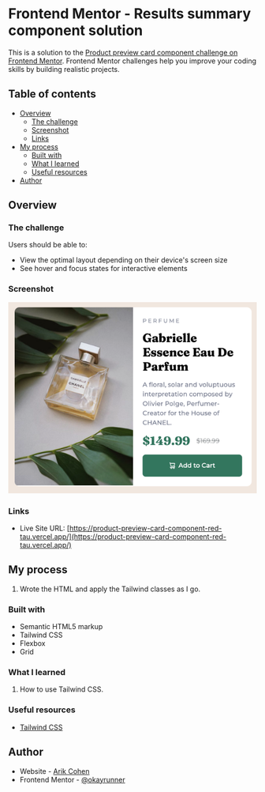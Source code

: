 # Frontend Mentor - Results summary component solution

This is a solution to the [Product preview card component challenge on Frontend Mentor](https://www.frontendmentor.io/challenges/product-preview-card-component-GO7UmttRfa). Frontend Mentor challenges help you improve your coding skills by building realistic projects.

## Table of contents

- [Overview](#overview)
  - [The challenge](#the-challenge)
  - [Screenshot](#screenshot)
  - [Links](#links)
- [My process](#my-process)
  - [Built with](#built-with)
  - [What I learned](#what-i-learned)
  - [Useful resources](#useful-resources)
- [Author](#author)

## Overview

### The challenge

Users should be able to:

- View the optimal layout depending on their device's screen size
- See hover and focus states for interactive elements

### Screenshot

![](./screenshot.png)

### Links

- Live Site URL: [https://product-preview-card-component-red-tau.vercel.app/](https://product-preview-card-component-red-tau.vercel.app/)

## My process

1. Wrote the HTML and apply the Tailwind classes as I go.

### Built with

- Semantic HTML5 markup
- Tailwind CSS
- Flexbox
- Grid

### What I learned

1. How to use Tailwind CSS.

### Useful resources

- [Tailwind CSS](https://tailwindcss.com/)

## Author

- Website - [Arik Cohen](https://arikcohen.com)
- Frontend Mentor - [@okayrunner](https://www.frontendmentor.io/profile/okayrunner)
